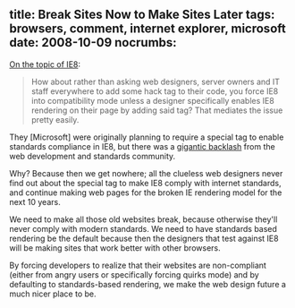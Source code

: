 title: Break Sites Now to Make Sites Later
tags: browsers, comment, internet explorer, microsoft
date: 2008-10-09
nocrumbs:
---
<a href="http://news.ycombinator.com/item?id=289438">On the topic of IE8</a>:
<blockquote cite="http://news.ycombinator.com/item?id=289438">How about rather than asking web designers, server owners and IT staff everywhere to add some hack tag to their code, you force IE8 into compatibility mode unless a designer specifically enables IE8 rendering on their page by adding said tag? That mediates the issue pretty easily.</blockquote>

They [Microsoft] were originally planning to require a special tag to enable standards compliance in IE8, but there was a <a href="http://en.wikipedia.org/wiki/Internet_Explorer_8#The_2008_Doctype_Trigger_Controversy">gigantic backlash</a> from the web development and standards community.

Why? Because then we get nowhere; all the clueless web designers never find out about the special tag to make IE8 comply with internet standards, and continue making web pages for the broken IE rendering model for the next 10 years.

We need to make all those old websites break, because otherwise they'll never comply with modern standards. We need to have standards based rendering be the default because then the designers that test against IE8 will be making sites that work better with other browsers.

By forcing developers to realize that their websites are non-compliant (either from angry users or specifically forcing quirks mode) and by defaulting to standards-based rendering, we make the web design future a much nicer place to be.
